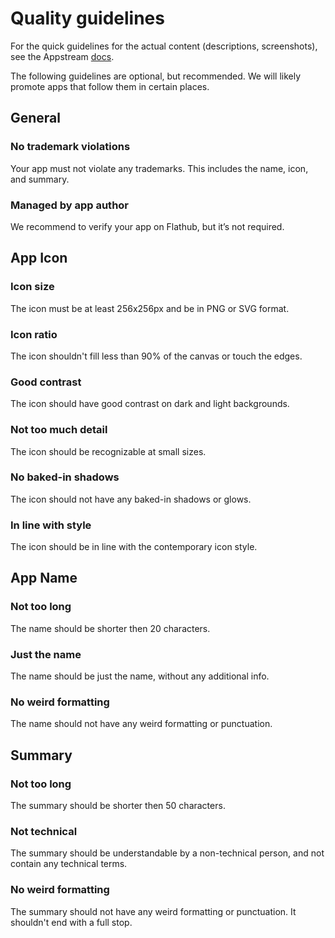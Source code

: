 # Quality guidelines

For the quick guidelines for the actual content (descriptions, screenshots), see the Appstream [docs](https://www.freedesktop.org/software/appstream/docs/chap-Quickstart.html).

The following guidelines are optional, but recommended. We will likely promote apps that follow them in certain places.

## General

### No trademark violations

Your app must not violate any trademarks. This includes the name, icon, and summary.

### Managed by app author

We recommend to verify your app on Flathub, but it’s not required.

## App Icon

### Icon size

The icon must be at least 256x256px and be in PNG or SVG format.

### Icon ratio

The icon shouldn't fill less than 90% of the canvas or touch the edges.

### Good contrast

The icon should have good contrast on dark and light backgrounds.

### Not too much detail

The icon should be recognizable at small sizes.

### No baked-in shadows

The icon should not have any baked-in shadows or glows.

### In line with style

The icon should be in line with the contemporary icon style.

## App Name

### Not too long

The name should be shorter then 20 characters.

### Just the name

The name should be just the name, without any additional info.

### No weird formatting

The name should not have any weird formatting or punctuation.

## Summary

### Not too long

The summary should be shorter then 50 characters.

### Not technical

The summary should be understandable by a non-technical person, and not contain any technical terms.

### No weird formatting

The summary should not have any weird formatting or punctuation. It shouldn't end with a full stop.
